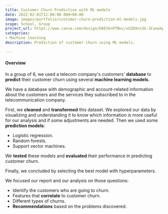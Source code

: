 ```yaml
---
title: Customer Churn Prediction with ML models
date: 2022-02-01T12:00:00.000+06:00
image: images/portfolio/customer-churn-prediction-ml-models.jpg
scope: School, Group
project_url: https://www.canva.com/design/DAE5knPfNuc/xUZA9sn3G-3CanwkpxY0PA/view
categories:
- Machine learning
description: Prediction of customer churn using ML models.

---
```

#### Overview

In a group of 6, we used a telecom company's customers' **database** to **predict** their customer churn using several **machine learning models**.

We have a database with demographic and account-related information about the customers and the services they subscribed to in the telecommunication company.

First, we **cleaned** and **transformed** this dataset. We explored our data by visualizing and understanding it to know which information is more useful for our analysis and if some adjustments are needed. Then we used some **prediction models**:

* Logistic regression.
* Random forests.
* Support vector machines.

We **tested** these models and **evaluated** their performance in predicting customer churn.

Finally, we concluded by selecting the best model with hyperparameters.

We focused our report and our analysis on those questions:

* Identify the customers who are going to churn.
* Features that **correlate** to customer churn.
* Different types of churns.
* **Recommendations** based on the problems discovered.